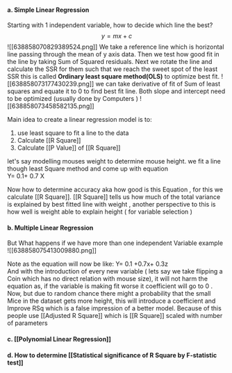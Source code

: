 #### a. Simple Linear Regression
Starting with 1 independent variable, how to decide which line the best?
$$
y = mx + c
$$
![[638858070829389524.png]]
We take a reference line which is horizontal line passing through the mean of y axis data. Then we test how good fit in the line by taking Sum of Squared residuals. Next we rotate the line and calculate the SSR for them such that we reach the sweet spot of the least SSR this is called **Ordinary least square method(OLS)** to optimize best fit.
![[638858073177430239.png]]
we can take derivative of fit of Sum of least squares and equate it to 0 to find best fit line. Both slope and intercept need to be optimized (usually done by Computers )
![[638858073458582135.png]]

Main idea to create a linear regression model is to:  
1) use least square to fit a line to the data  
2) Calculate [[R Square]]
3) Calculate [[P Value]] of [[R Square]]
  
let's say modelling mouses weight to determine mouse height. we fit a line though least Square method and come up with equation  
Y= 0.1+ 0.7 X  
  
Now how to determine accuracy aka how good is this Equation , for this we calculate [[R Square]].
[[R Square]] tells us how much of the total variance is explained by best fitted line with weight , another perspective to this is how well is weight able to explain height ( for variable selection )

#### b. Multiple Linear Regression
But What happens if we have more than one independent Variable
example
![[638858075413009880.png]]

Note as the equation will now be like:
Y= 0.1 +0.7x+ 0.3z  
And with the introduction of every new variable ( lets say we take flipping a Coin which has no direct relation with mouse size), it will not harm the equation as, if the variable is making fit worse it coefficient will go to 0 .
Now, but due to random chance there might a probability that the small Mice in the dataset gets more height, this will introduce a coefficient and Improve RSq which is a false impression of a better model.
Because of this people use  [[Adjusted R Square]] which is [[R Square]] scaled with number of parameters  



#### c. [[Polynomial Linear Regression]]

#### d. How to determine [[Statistical significance of R Square by F-statistic test]]

